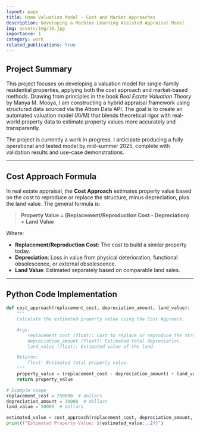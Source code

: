 ```yaml
---
layout: page
title: Home Valuation Model - Cost and Market Approaches
description: Developing a Machine Learning Assisted Appraisal Model
img: assets/img/10.jpg
importance: 1
category: work
related_publications: true
---
```


## Project Summary

This project focuses on developing a valuation model for single-family residential properties, applying both the cost approach and market-based methods. Drawing from principles in the book *Real Estate Valuation Theory* by Manya M. Mooya, I am constructing a hybrid appraisal framework using structured data sourced via the Attom Data API. The goal is to create an automated valuation model (AVM) that blends theoretical rigor with real-world property data to estimate property values more accurately and transparently.

The project is currently a work in progress. I anticipate producing a fully operational and tested model by mid-summer 2025, complete with validation results and use-case demonstrations.

---

## Cost Approach Formula

In real estate appraisal, the **Cost Approach** estimates property value based on the cost to reproduce or replace the structure, minus depreciation, plus the land value. The general formula is:

> **Property Value = (Replacement/Reproduction Cost - Depreciation) + Land Value**

Where:
- **Replacement/Reproduction Cost**: The cost to build a similar property today.
- **Depreciation**: Loss in value from physical deterioration, functional obsolescence, or external obsolescence.
- **Land Value**: Estimated separately based on comparable land sales.

---

## Python Code Implementation

```python
def cost_approach(replacement_cost, depreciation_amount, land_value):
    """
    Calculate the estimated property value using the Cost Approach.

    Args:
        replacement_cost (float): Cost to replace or reproduce the structure.
        depreciation_amount (float): Estimated total depreciation.
        land_value (float): Estimated value of the land.

    Returns:
        float: Estimated total property value.
    """
    property_value = (replacement_cost - depreciation_amount) + land_value
    return property_value

# Example usage
replacement_cost = 250000  # dollars
depreciation_amount = 30000  # dollars
land_value = 50000  # dollars

estimated_value = cost_approach(replacement_cost, depreciation_amount, land_value)
print(f"Estimated Property Value: ${estimated_value:,.2f}")
